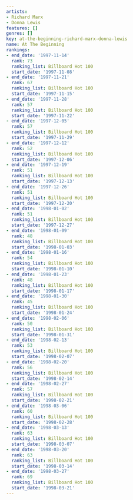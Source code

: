 ```yaml
---
artists:
- Richard Marx
- Donna Lewis
features: []
genres: []
key: at-the-beginning-richard-marx-donna-lewis
name: At The Beginning
rankings:
- end_date: '1997-11-14'
  rank: 73
  ranking_list: Billboard Hot 100
  start_date: '1997-11-08'
- end_date: '1997-11-21'
  rank: 67
  ranking_list: Billboard Hot 100
  start_date: '1997-11-15'
- end_date: '1997-11-28'
  rank: 57
  ranking_list: Billboard Hot 100
  start_date: '1997-11-22'
- end_date: '1997-12-05'
  rank: 57
  ranking_list: Billboard Hot 100
  start_date: '1997-11-29'
- end_date: '1997-12-12'
  rank: 52
  ranking_list: Billboard Hot 100
  start_date: '1997-12-06'
- end_date: '1997-12-19'
  rank: 51
  ranking_list: Billboard Hot 100
  start_date: '1997-12-13'
- end_date: '1997-12-26'
  rank: 51
  ranking_list: Billboard Hot 100
  start_date: '1997-12-20'
- end_date: '1998-01-02'
  rank: 51
  ranking_list: Billboard Hot 100
  start_date: '1997-12-27'
- end_date: '1998-01-09'
  rank: 48
  ranking_list: Billboard Hot 100
  start_date: '1998-01-03'
- end_date: '1998-01-16'
  rank: 54
  ranking_list: Billboard Hot 100
  start_date: '1998-01-10'
- end_date: '1998-01-23'
  rank: 48
  ranking_list: Billboard Hot 100
  start_date: '1998-01-17'
- end_date: '1998-01-30'
  rank: 45
  ranking_list: Billboard Hot 100
  start_date: '1998-01-24'
- end_date: '1998-02-06'
  rank: 50
  ranking_list: Billboard Hot 100
  start_date: '1998-01-31'
- end_date: '1998-02-13'
  rank: 53
  ranking_list: Billboard Hot 100
  start_date: '1998-02-07'
- end_date: '1998-02-20'
  rank: 56
  ranking_list: Billboard Hot 100
  start_date: '1998-02-14'
- end_date: '1998-02-27'
  rank: 57
  ranking_list: Billboard Hot 100
  start_date: '1998-02-21'
- end_date: '1998-03-06'
  rank: 60
  ranking_list: Billboard Hot 100
  start_date: '1998-02-28'
- end_date: '1998-03-13'
  rank: 63
  ranking_list: Billboard Hot 100
  start_date: '1998-03-07'
- end_date: '1998-03-20'
  rank: 63
  ranking_list: Billboard Hot 100
  start_date: '1998-03-14'
- end_date: '1998-03-27'
  rank: 69
  ranking_list: Billboard Hot 100
  start_date: '1998-03-21'
---
```


